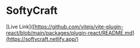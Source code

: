 # SoftyCraft

[Live Link]([https://github.com/vitejs/vite-plugin-react/blob/main/packages/plugin-react/README.md](https://softycraft.netlify.app/)
